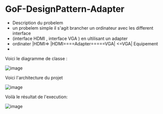 # GoF-DesignPattern-Adapter

* Description  du probelem
* un probelem simple il s'agit brancher un ordinateur avec les different interface
* (interface HDMI , interface VGA ) en ultilisant un adapter
* ordinater |HDMI=>   |HDMI====Adapter=====VGA|  <=VGA| Equipement
*

Voici le diagramme de classe :

![image](https://github.com/Elammourikaoutar/GoF-DesignPattern-Adapter/assets/106027819/c9389edf-4218-4323-a055-6a06b71eb85e)

Voici l'architecture du projet

![image](https://github.com/Elammourikaoutar/GoF-DesignPattern-Adapter/assets/106027819/acb2f92e-529a-4d57-9cc7-e63a0d669a56)

Voilà le résultat de l'execution:

![image](https://github.com/Elammourikaoutar/GoF-DesignPattern-Adapter/assets/106027819/781f2631-12ca-4ebc-8e35-8411363ba733)
